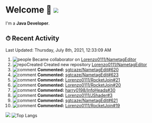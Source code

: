 # Welcome 👋 ![](https://hit.yhype.me/github/profile?user_id=69311874)

I'm a **Java Developer**.

## ⏱ Recent Activity

<!--RECENT_ACTIVITY:last_update-->
Last Updated: Thursday, July 8th, 2021, 12:33:09 AM
<!--RECENT_ACTIVITY:last_update_end-->

<!--RECENT_ACTIVITY:start-->
1. ![people] Became collaborator on [Lorenzo0111/NametagEditor](https://github.com/Lorenzo0111/NametagEditor)
2. ![repoCreated] Created new repository [Lorenzo0111/NametagEditor](https://github.com/Lorenzo0111/NametagEditor)
3. ![comment] **Commented:** [sgtcaze/NametagEdit#620](https://github.com/sgtcaze/NametagEdit/issues/620#issuecomment-875631662)
4. ![comment] **Commented:** [sgtcaze/NametagEdit#623](https://github.com/sgtcaze/NametagEdit/issues/623#issuecomment-875575235)
5. ![comment] **Commented:** [Lorenzo0111/RocketJoin#21](https://github.com/Lorenzo0111/RocketJoin/pull/21#issuecomment-875331060)
6. ![comment] **Commented:** [Lorenzo0111/RocketJoin#20](https://github.com/Lorenzo0111/RocketJoin/pull/20#issuecomment-875330946)
7. ![comment] **Commented:** [harry0198/InfoHeads#30](https://github.com/harry0198/InfoHeads/pull/30#issuecomment-875330649)
8. ![comment] **Commented:** [Lorenzo0111/JShader#3](https://github.com/Lorenzo0111/JShader/pull/3#issuecomment-874925537)
9. ![comment] **Commented:** [sgtcaze/NametagEdit#621](https://github.com/sgtcaze/NametagEdit/issues/621#issuecomment-874925379)
10. ![comment] **Commented:** [Lorenzo0111/RocketJoin#19](https://github.com/Lorenzo0111/RocketJoin/pull/19#issuecomment-874878087)
<!--RECENT_ACTIVITY:end-->

[![](https://github-readme-stats.vercel.app/api?username=Lorenzo0111&show_icons=true&count_private=true)](https://github.com/Lorenzo0111)
![Top Langs](https://github-readme-stats.vercel.app/api/top-langs/?username=Lorenzo0111&layout=compact)

[issueOpened]: https://cdn.jsdelivr.net/gh/Readme-Workflows/Readme-Icons@main/icons/octicons/IssueOpenedOld.svg
[issueClosed]: https://cdn.jsdelivr.net/gh/Readme-Workflows/Readme-Icons@main/icons/octicons/IssueClosedOld.svg

[prOpened]: https://cdn.jsdelivr.net/gh/Readme-Workflows/Readme-Icons@main/icons/octicons/PullRequestOpened.svg
[prClosed]: https://cdn.jsdelivr.net/gh/Readme-Workflows/Readme-Icons@main/icons/octicons/PullRequestClosed.svg
[prMerged]: https://cdn.jsdelivr.net/gh/Readme-Workflows/Readme-Icons@main/icons/octicons/PullRequestMerged.svg

[comment]: https://cdn.jsdelivr.net/gh/Readme-Workflows/Readme-Icons@main/icons/octicons/Comment.svg

[changesRequested]: https://cdn.jsdelivr.net/gh/Readme-Workflows/Readme-Icons@main/icons/octicons/RequestedChanges.svg
[approved]: https://cdn.jsdelivr.net/gh/Readme-Workflows/Readme-Icons@main/icons/octicons/ApprovedChanges.svg

[repoCreated]: https://cdn.jsdelivr.net/gh/Readme-Workflows/Readme-Icons@main/icons/octicons/Repository.svg
[release]: https://cdn.jsdelivr.net/gh/Readme-Workflows/Readme-Icons@main/icons/octicons/Release.svg
[star]: https://cdn.jsdelivr.net/gh/Readme-Workflows/Readme-Icons@main/icons/octicons/StarredRepository.svg
[wiki]: https://cdn.jsdelivr.net/gh/Readme-Workflows/Readme-Icons@main/icons/octicons/Wiki.svg
[fork]: https://cdn.jsdelivr.net/gh/Readme-Workflows/Readme-Icons@main/icons/octicons/ForkedRepository.svg
[people]: https://cdn.jsdelivr.net/gh/Readme-Workflows/Readme-Icons@main/icons/octicons/People.svg
